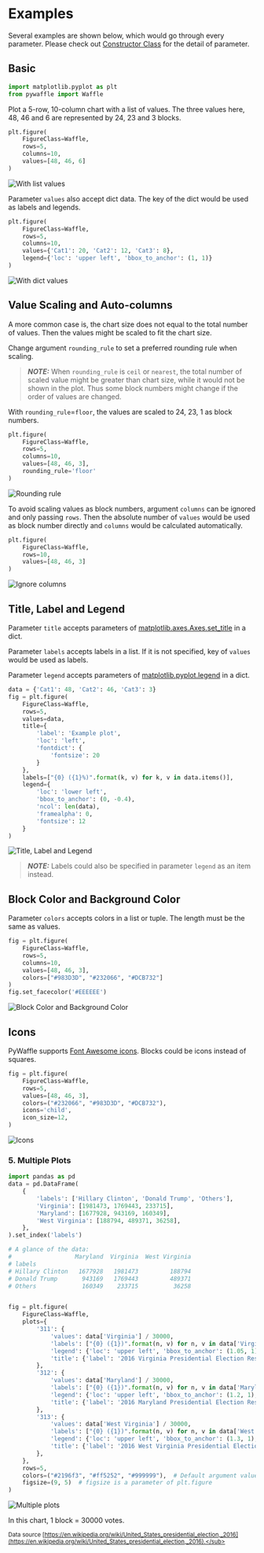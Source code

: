 # Examples

Several examples are shown below, which would go through every parameter. Please check out [Constructor Class](class.html) for the detail of parameter.


## Basic

```python
import matplotlib.pyplot as plt
from pywaffle import Waffle
```

Plot a 5-row, 10-column chart with a list of values. The three values here, 48, 46 and 6 are represented by 24, 23 and 3 blocks.
```python
plt.figure(
    FigureClass=Waffle, 
    rows=5,
    columns=10, 
    values=[48, 46, 6]
)
```

<img class="img_middle" alt="With list values" src="https://raw.githubusercontent.com/gyli/PyWaffle/master/examples/docs/basic_list_values.svg?sanitize=true">

Parameter `values` also accept dict data. The key of the dict would be used as labels and legends.

```python
plt.figure(
    FigureClass=Waffle, 
    rows=5,
    columns=10, 
    values={'Cat1': 20, 'Cat2': 12, 'Cat3': 8}, 
    legend={'loc': 'upper left', 'bbox_to_anchor': (1, 1)}
)
```

<img class="img_middle" alt="With dict values" src="https://raw.githubusercontent.com/gyli/PyWaffle/master/examples/docs/basic_dict_values.svg?sanitize=true">

## Value Scaling and Auto-columns

A more common case is, the chart size does not equal to the total number of values. Then the values might be scaled to fit the chart size.

Change argument `rounding_rule` to set a preferred rounding rule when scaling.

> **_NOTE:_** When `rounding_rule` is `ceil` or `nearest`, the total number of scaled value might be greater than chart size, while it would not be shown in the plot. Thus some block numbers might change if the order of values are changed.

With `rounding_rule`=`floor`, the values are scaled to 24, 23, 1 as block numbers.

```python
plt.figure(
    FigureClass=Waffle, 
    rows=5,
    columns=10, 
    values=[48, 46, 3],
    rounding_rule='floor'
)
```

<img class="img_middle" alt="Rounding rule" src="https://raw.githubusercontent.com/gyli/PyWaffle/master/examples/docs/value_scaling_and_auto_columns_rounding_rule.svg?sanitize=true">

To avoid scaling values as block numbers, argument `columns` can be ignored and only passing `rows`. Then the absolute number of `values` would be used as block number directly and `columns` would be calculated automatically.

```python
plt.figure(
    FigureClass=Waffle, 
    rows=10,
    values=[48, 46, 3]
)
```

<img class="img_middle" alt="Ignore columns" src="https://raw.githubusercontent.com/gyli/PyWaffle/master/examples/docs/value_scaling_and_auto_columns_ignore_columns.svg?sanitize=true">

## Title, Label and Legend

Parameter `title` accepts parameters of [matplotlib.axes.Axes.set_title](https://matplotlib.org/api/_as_gen/matplotlib.axes.Axes.set_title.html) in a dict.

Parameter `labels` accepts labels in a list. If it is not specified, key of `values` would be used as labels.

Parameter `legend` accepts parameters of [matplotlib.pyplot.legend](https://matplotlib.org/api/_as_gen/matplotlib.pyplot.legend.html) in a dict.

```python
data = {'Cat1': 48, 'Cat2': 46, 'Cat3': 3}
fig = plt.figure(
    FigureClass=Waffle,
    rows=5,
    values=data,
    title={
        'label': 'Example plot', 
        'loc': 'left', 
        'fontdict': {
            'fontsize': 20
        }
    },
    labels=["{0} ({1}%)".format(k, v) for k, v in data.items()],
    legend={
        'loc': 'lower left', 
        'bbox_to_anchor': (0, -0.4), 
        'ncol': len(data), 
        'framealpha': 0, 
        'fontsize': 12
    }
)
```

<img class="img_middle" alt="Title, Label and Legend" src="https://raw.githubusercontent.com/gyli/PyWaffle/master/examples/docs/title_label_ledend.svg?sanitize=true">

> **_NOTE:_** Labels could also be specified in parameter `legend` as an item instead.

## Block Color and Background Color

Parameter `colors` accepts colors in a list or tuple. The length must be the same as values.

```python
fig = plt.figure(
    FigureClass=Waffle, 
    rows=5,
    columns=10,
    values=[48, 46, 3], 
    colors=["#983D3D", "#232066", "#DCB732"]
)
fig.set_facecolor('#EEEEEE')
```

<img class="img_middle" alt="Block Color and Background Color" src="https://raw.githubusercontent.com/gyli/PyWaffle/master/examples/docs/block_color_and_background_color.svg?sanitize=true">

## Icons

PyWaffle supports [Font Awesome icons](https://fontawesome.com/). Blocks could be icons instead of squares.

```python
fig = plt.figure(
    FigureClass=Waffle, 
    rows=5, 
    values=[48, 46, 3], 
    colors=("#232066", "#983D3D", "#DCB732"),
    icons='child', 
    icon_size=12, 
)
```
    
<img class="img_middle" alt="Icons" src="https://raw.githubusercontent.com/gyli/PyWaffle/master/examples/docs/icons.svg?sanitize=true">

### 5. Multiple Plots

```python
import pandas as pd
data = pd.DataFrame(
    {
        'labels': ['Hillary Clinton', 'Donald Trump', 'Others'],
        'Virginia': [1981473, 1769443, 233715],
        'Maryland': [1677928, 943169, 160349],
        'West Virginia': [188794, 489371, 36258],
    },
).set_index('labels')

# A glance of the data:
#                  Maryland  Virginia  West Virginia
# labels                                            
# Hillary Clinton   1677928   1981473         188794
# Donald Trump       943169   1769443         489371
# Others             160349    233715          36258


fig = plt.figure(
    FigureClass=Waffle,
    plots={
        '311': {
            'values': data['Virginia'] / 30000,
            'labels': ["{0} ({1})".format(n, v) for n, v in data['Virginia'].items()],
            'legend': {'loc': 'upper left', 'bbox_to_anchor': (1.05, 1), 'fontsize': 8},
            'title': {'label': '2016 Virginia Presidential Election Results', 'loc': 'left'}
        },
        '312': {
            'values': data['Maryland'] / 30000,
            'labels': ["{0} ({1})".format(n, v) for n, v in data['Maryland'].items()],
            'legend': {'loc': 'upper left', 'bbox_to_anchor': (1.2, 1), 'fontsize': 8},
            'title': {'label': '2016 Maryland Presidential Election Results', 'loc': 'left'}
        },
        '313': {
            'values': data['West Virginia'] / 30000,
            'labels': ["{0} ({1})".format(n, v) for n, v in data['West Virginia'].items()],
            'legend': {'loc': 'upper left', 'bbox_to_anchor': (1.3, 1), 'fontsize': 8},
            'title': {'label': '2016 West Virginia Presidential Election Results', 'loc': 'left'}
        },
    },
    rows=5,
    colors=("#2196f3", "#ff5252", "#999999"),  # Default argument values for subplots
    figsize=(9, 5)  # figsize is a parameter of plt.figure
)
```
    
![Multiple plots](examples/readme/multiple_plots.svg)

In this chart, 1 block = 30000 votes.

<sub>Data source [https://en.wikipedia.org/wiki/United_States_presidential_election,_2016](https://en.wikipedia.org/wiki/United_States_presidential_election,_2016).</sub>
